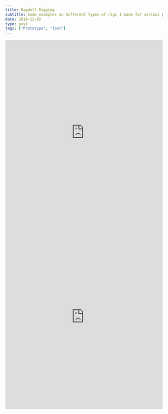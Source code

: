 ```yaml
---
title: Ragdoll Rigging
subtitle: Some examples on different types of rigs I made for various projects
date: 2019-12-02
type: post
tags: ["Prototype", "Tool"]
---
```


<div style='position:relative; padding-bottom:calc(108.26% + 44px)'><iframe src='https://thumbs.gfycat.com/BoilingFragrantHoneybee-mobile.mp4' frameborder='0' scrolling='no' width='100%' height='100%' style='position:absolute;top:0;left:0;' allowfullscreen></iframe></div>
<div style='position:relative; padding-bottom:calc(108.26% + 44px)'><iframe src='https://gfycat.com/ifr/ElderlyMagnificentDuck' frameborder='0' scrolling='no' width='100%' height='100%' style='position:absolute;top:0;left:0;' allowfullscreen></iframe></div>
<!--more-->
